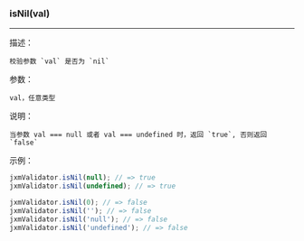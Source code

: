 
### isNil(val)

----------

描述：

    校验参数 `val` 是否为 `nil`

参数：

    val，任意类型

说明：

    当参数 val === null 或者 val === undefined 时，返回 `true`, 否则返回 `false`

示例：

```javascript
jxmValidator.isNil(null); // => true
jxmValidator.isNil(undefined); // => true

jxmValidator.isNil(0); // => false
jxmValidator.isNil(''); // => false
jxmValidator.isNil('null'); // => false
jxmValidator.isNil('undefined'); // => false
```
